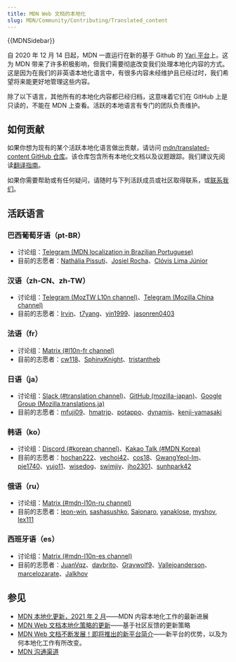 ```yaml
---
title: MDN Web 文档的本地化
slug: MDN/Community/Contributing/Translated_content
---
```


{{MDNSidebar}}

自 2020 年 12 月 14 日起，MDN 一直运行在新的基于 Github 的 [Yari 平台](https://github.com/mdn/yari)上。这为 MDN 带来了许多积极影响，但我们需要彻底改变我们处理本地化内容的方式。这是因为在我们的非英语本地化语言中，有很多内容未经维护且已经过时，我们希望将来能更好地管理这些内容。

除了以下语言，其他所有的本地化内容都已经归档，这意味着它们在 GitHub 上是只读的，不能在 MDN 上查看。活跃的本地语言有专门的团队负责维护。

## 如何贡献

如果你想为现有的某个活跃本地化语言做出贡献，请访问 [mdn/translated-content GitHub 仓库](https://github.com/mdn/translated-content)。该仓库包含所有本地化文档以及议题跟踪。我们建议先阅读[翻译指南](https://github.com/mdn/translated-content/tree/main/docs)。

如果你需要帮助或有任何疑问，请随时与下列活跃成员或社区取得联系，或[联系我们](/zh-CN/docs/MDN/Community/Communication_channels)。

## 活跃语言

### 巴西葡萄牙语（pt-BR）

- 讨论组：[Telegram (MDN localization in Brazilian Portuguese)](https://t.me/mdn_l10n_pt_br)
- 目前的志愿者：[Nathália Pissuti](https://github.com/nathipg)、[Josiel Rocha](https://github.com/josielrocha)、[Clóvis Lima Júnior](https://github.com/clovislima)

### 汉语（zh-CN、zh-TW）

- 讨论组：[Telegram (MozTW L10n channel)](https://moztw.org/community/telegram/)、[Telegram (Mozilla China channel)](https://t.me/mozilla_china)
- 目前的志愿者：[Irvin](https://github.com/irvin)、[t7yang](https://github.com/t7yang)、[yin1999](https://github.com/yin1999)、[jasonren0403](https://github.com/jasonren0403)

### 法语（fr）

- 讨论组：[Matrix (#l10n-fr channel)](https://chat.mozilla.org/#/room/#l10n-fr:mozilla.org)
- 目前的志愿者：[cw118](https://github.com/cw118)、[SphinxKnight](https://github.com/SphinxKnight)、[tristantheb](https://github.com/tristantheb)

### 日语（ja）

- 讨论组：[Slack (#translation channel)](https://mozillajp.slack.com/)、[GitHub (mozilla-japan)](https://github.com/mozilla-japan/translation)、[Google Group (Mozilla.translations.ja)](https://groups.google.com/forum/#!forum/mozilla-translations-ja)
- 目前的志愿者：[mfuji09](https://github.com/mfuji09)、[hmatrjp](https://github.com/hmatrjp)、[potappo](https://github.com/potappo)、[dynamis](https://github.com/dynamis)、[kenji-yamasaki](https://github.com/kenji-yamasaki)

### 韩语（ko）

- 讨论组：[Discord (#korean channel)](/discord)、[Kakao Talk (#MDN Korea)](https://open.kakao.com/o/gdfG288c)
- 目前的志愿者：[hochan222](https://github.com/hochan222)、[yechoi42](https://github.com/yechoi42)、[cos18](https://github.com/cos18)、[GwangYeol-Im](https://github.com/GwangYeol-Im)、[pje1740](https://github.com/pje1740)、[yujo11](https://github.com/yujo11)、[wisedog](https://github.com/wisedog)、[swimjiy](https://github.com/swimjiy)、[jho2301](https://github.com/jho2301)、[sunhpark42](https://github.com/sunhpark42)

### 俄语（ru）

- 讨论组：[Matrix (#mdn-l10n-ru channel)](https://chat.mozilla.org/#/room/#mdn-l10n-ru:mozilla.org)
- 目前的志愿者：[leon-win](https://github.com/leon-win), [sashasushko](https://github.com/sashasushko), [Saionaro](https://github.com/Saionaro), [yanaklose](https://github.com/yanaklose), [myshov](https://github.com/myshov), [lex111](https://github.com/lex111)

### 西班牙语（es）

- 讨论组：[Matrix (#mdn-l10n-es channel)](https://chat.mozilla.org/#/room/#mdn-l10n-es:mozilla.org)
- 目前的志愿者：[JuanVqz](https://github.com/JuanVqz)、[davbrito](https://github.com/davbrito)、[Graywolf9](https://github.com/Graywolf9)、[Vallejoanderson](https://github.com/Vallejoanderson)、[marcelozarate](https://github.com/marcelozarate)、[Jalkhov](https://github.com/Jalkhov)

## 参见

- [MDN 本地化更新，2021 年 2 月](https://hacks.mozilla.org/mdn-localization-update-february-2021/)——MDN 内容本地化工作的最新进展
- [MDN Web 文档本地化策略的更新](https://hacks.mozilla.org/an-update-on-mdn-web-docs-localization-strategy/)——基于社区反馈的更新策略
- [MDN Web 文档不断发展！即将推出的新平台简介](https://hacks.mozilla.org/mdn-web-docs-evolves-lowdown-on-the-upcoming-new-platform/)——新平台的优势，以及为何本地化工作有所改变。
- [MDN 沟通渠道](/zh-CN/docs/MDN/Community/Communication_channels)
